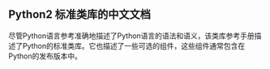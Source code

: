 ## Python2 标准类库的中文文档

尽管Python语言参考准确地描述了Python语言的语法和语义，该类库参考手册描述了Python的标准类库。它也描述了一些可选的组件，这些组件通常包含在Python的发布版本中。
